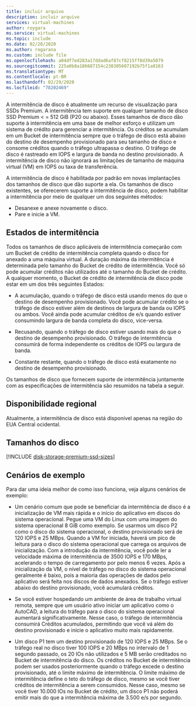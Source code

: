 ```yaml
---
title: incluir arquivo
description: incluir arquivo
services: virtual-machines
author: roygara
ms.service: virtual-machines
ms.topic: include
ms.date: 02/28/2020
ms.author: rogarana
ms.custom: include file
ms.openlocfilehash: a04df7ed283a17ddad6af87cf8215ff8d39a5079
ms.sourcegitcommit: 225a0b8a186687154c238305607192b75f1a8163
ms.translationtype: MT
ms.contentlocale: pt-BR
ms.lasthandoff: 02/29/2020
ms.locfileid: "78202469"
---
```

A intermitência de disco é atualmente um recurso de visualização para SSDs Premium. A intermitência tem suporte em qualquer tamanho de disco SSD Premium < = 512 GiB (P20 ou abaixo). Esses tamanhos de disco dão suporte à intermitência em uma base de melhor esforço e utilizam um sistema de crédito para gerenciar a intermitência. Os créditos se acumulam em um Bucket de intermitência sempre que o tráfego de disco está abaixo do destino de desempenho provisionado para seu tamanho de disco e consome créditos quando o tráfego ultrapassa o destino. O tráfego de disco é rastreado em IOPS e largura de banda no destino provisionado. A intermitência de disco não ignorará as limitações de tamanho de máquina virtual (VM) em IOPS ou taxa de transferência.

A intermitência de disco é habilitada por padrão em novas implantações dos tamanhos de disco que dão suporte a ela. Os tamanhos de disco existentes, se oferecerem suporte a intermitência de disco, podem habilitar a intermitência por meio de qualquer um dos seguintes métodos:

- Desanexe e anexe novamente o disco.
- Pare e inicie a VM.

## <a name="burst-states"></a>Estados de intermitência

Todos os tamanhos de disco aplicáveis de intermitência começarão com um Bucket de crédito de intermitência completa quando o disco for anexado a uma máquina virtual. A duração máxima da intermitência é determinada pelo tamanho do Bucket de crédito de intermitência. Você só pode acumular créditos não utilizados até o tamanho do Bucket de crédito. A qualquer momento, o Bucket de crédito de intermitência de disco pode estar em um dos três seguintes Estados: 

- A acumulação, quando o tráfego de disco está usando menos do que o destino de desempenho provisionado. Você pode acumular crédito se o tráfego de disco estiver além de destinos de largura de banda ou IOPS ou ambos. Você ainda pode acumular créditos de e/s quando estiver consumindo largura de banda completa do disco, vice-versa.  

- Recusando, quando o tráfego de disco estiver usando mais do que o destino de desempenho provisionado. O tráfego de intermitência consumirá de forma independente os créditos de IOPS ou largura de banda. 

- Constante restante, quando o tráfego de disco está exatamente no destino de desempenho provisionado. 

Os tamanhos de disco que fornecem suporte de intermitência juntamente com as especificações de intermitência são resumidos na tabela a seguir.

## <a name="regional-availability"></a>Disponibilidade regional

Atualmente, a intermitência de disco está disponível apenas na região do EUA Central ocidental.

## <a name="disk-sizes"></a>Tamanhos do disco

[!INCLUDE [disk-storage-premium-ssd-sizes](disk-storage-premium-ssd-sizes.md)]

## <a name="example-scenarios"></a>Cenários de exemplo

Para dar uma ideia melhor de como isso funciona, veja alguns cenários de exemplo:

- Um cenário comum que pode se beneficiar da intermitência de disco é a inicialização de VM mais rápida e o início do aplicativo em discos do sistema operacional. Pegue uma VM do Linux com uma imagem do sistema operacional 8 GiB como exemplo. Se usarmos um disco P2 como o disco do sistema operacional, o destino provisionado será de 120 IOPS e 25 MBps. Quando a VM for iniciada, haverá um pico de leitura para o disco do sistema operacional que carrega os arquivos de inicialização. Com a introdução da intermitência, você pode ler a velocidade máxima de intermitência de 3500 IOPS e 170 MBps, acelerando o tempo de carregamento por pelo menos 6 vezes. Após a inicialização da VM, o nível de tráfego no disco do sistema operacional geralmente é baixo, pois a maioria das operações de dados pelo aplicativo será feita nos discos de dados anexados. Se o tráfego estiver abaixo do destino provisionado, você acumulará créditos.

- Se você estiver hospedando um ambiente de área de trabalho virtual remota, sempre que um usuário ativo iniciar um aplicativo como o AutoCAD, a leitura do tráfego para o disco do sistema operacional aumentará significativamente. Nesse caso, o tráfego de intermitência consumirá Créditos acumulados, permitindo que você vá além do destino provisionado e inicie o aplicativo muito mais rapidamente.

- Um disco P1 tem um destino provisionado de 120 IOPS e 25 MBps. Se o tráfego real no disco tiver 100 IOPS e 20 MBps no intervalo de 1 segundo passado, os 20 IOs não utilizados e 5 MB serão creditados no Bucket de intermitência do disco. Os créditos no Bucket de intermitência podem ser usados posteriormente quando o tráfego excede o destino provisionado, até o limite máximo de intermitência. O limite máximo de intermitência define o teto do tráfego de disco, mesmo se você tiver créditos de intermitência a serem consumidos. Nesse caso, mesmo se você tiver 10.000 IOs no Bucket de crédito, um disco P1 não poderá emitir mais do que a intermitência máxima de 3.500 e/s por segundo.  
